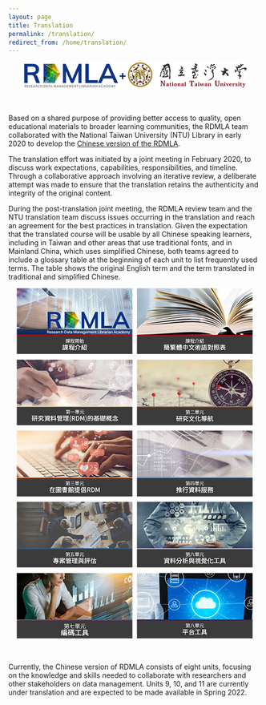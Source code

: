 ```yaml
---
layout: page
title: Translation
permalink: /translation/
redirect_from: /home/translation/
---
```


<p align="center"><img src="/images/display-images/RDMLA+NTU.png" alt="RDMLA and NTU Logos"></p> <br>

Based on a shared purpose of providing better access to quality, open educational materials to broader learning communities, the RDMLA team collaborated with the National Taiwan University (NTU) Library in early 2020 to develop the <a href="https://www.canvas.net/browse/simmonsu/courses/research-data-management-librarian-academy-rdmla--" target="_blank">Chinese version of the RDMLA</a>. 

The translation effort was initiated by a joint meeting in February 2020, to discuss work expectations, capabilities, responsibilities, and timeline. Through a collaborative approach involving an iterative review, a deliberate attempt was made to ensure that the translation retains the authenticity and integrity of the original content.

During the post-translation joint meeting, the RDMLA review team and the NTU translation team discuss issues occurring in the translation and reach an agreement for the best practices in translation. Given the expectation that the translated course will be usable by all Chinese speaking learners, including in Taiwan and other areas that use traditional fonts, and in Mainland China, which uses simplified Chinese, both teams agreed to include a glossary table at the beginning of each unit to list frequently used terms. The table shows the original English term and the term translated in traditional and simplified Chinese.

<p align="center"><img src="/images/display-images/Chinese Navigation Blocks.png" alt="Chinese Navigation Blocks"></p> <br>

Currently, the Chinese version of RDMLA consists of eight units, focusing on the knowledge and skills needed to collaborate with researchers and other stakeholders on data management. Units 9, 10, and 11 are currently under translation and are expected to be made available in Spring 2022.
